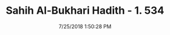 ---
title        : "Sahih Al-Bukhari Hadith - 1. 534"
date         : 7/25/2018 1:50:28 PM
draft        : false
type         : "hadith"
layout       : "hadith"
BookCode     : "SHB"
VolumeNumber : "1"
HadithNumber : "534"
categories  :  ["Prayer Times-The time of the Maghrib prayer"]
tags  :  ["Rafi bin Khadij"]
---